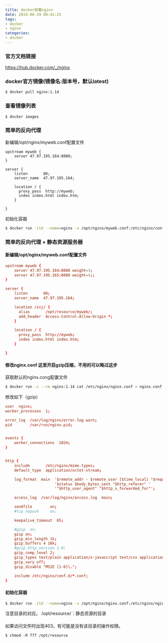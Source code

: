 ```yaml
---
title: docker部署nginx
date: 2019-06-29 09:41:25
tags: 
- docker
- nginx
categories: 
- docker
---
```


### 官方文档链接
<https://hub.docker.com/_/nginx>

### docker官方镜像(镜像名:版本号，默认latest)
```bash
$ docker pull nginx:1.14
```

### 查看镜像列表
```bash
$ docker images
```

### 简单的反向代理
新编辑/opt/nginx/myweb.conf配置文件
```
upstream myweb {
    server 47.97.195.164:8080;
}

server {
    listen       80;
    server_name  47.97.195.164;

    location / {
      proxy_pass  http://myweb;
      index index.html index.htm;
    }

}
```
初始化容器
```bash
$ docker run -itd --name=nginx -v /opt/nginx/myweb.conf:/etc/nginx/conf.d/myweb.conf -p 80:80 --privileged=true nginx:1.14
```


### 简单的反向代理 + 静态资源服务器
#### 新编辑/opt/nginx/myweb.conf配置文件
```conf
upstream myweb {
    server 47.97.195.164:8080 weight=3;
    server 47.97.195.165:8080 weight=4;;
}

server {
    listen       80;
    server_name  47.97.195.164;

    location /zxj/ {
      alias       /opt/resource/myweb/;
      add_header  Access-Control-Allow-Origin *;
    }

    location / {
      proxy_pass  http://myweb;
      index index.html index.htm;
    }

}
```
#### 修改nginx.conf 这里开启gzip压缩，不用的可以略过这步
获取默认的nginx.cong配置文件
```bash
$ docker run -i --rm nginx:1.14 cat /etc/nginx/nginx.conf > nginx.conf
```
修改如下（gzip）
```conf
user  nginx;
worker_processes  1;

error_log  /var/log/nginx/error.log warn;
pid        /var/run/nginx.pid;


events {
    worker_connections  1024;
}


http {
    include       /etc/nginx/mime.types;
    default_type  application/octet-stream;

    log_format  main  '$remote_addr - $remote_user [$time_local] "$request" '
                      '$status $body_bytes_sent "$http_referer" '
                      '"$http_user_agent" "$http_x_forwarded_for"';

    access_log  /var/log/nginx/access.log  main;

    sendfile        on;
    #tcp_nopush     on;

    keepalive_timeout  65;

    #gzip  on;
    gzip on;
    gzip_min_length 1k;
    gzip_buffers 4 16k;
    #gzip_http_version 1.0;
    gzip_comp_level 2;
    gzip_types text/plain application/x-javascript text/css application/xml text/javascript application/x-httpd-php image/jpeg image/gif image/png;
    gzip_vary off;
    gzip_disable "MSIE [1-6]\.";

    include /etc/nginx/conf.d/*.conf;
}
```
#### 初始化容器
```bash
$ docker run -itd --name=nginx -v /opt/nginx/nginx.conf:/etc/nginx/nginx.conf -v /opt/nginx/myweb.conf:/etc/nginx/conf.d/myweb.conf -v /opt/resource/:/opt/resource -p 80:80 --privileged=true nginx:1.14
```
注意目录的对应。
/opt/resource/：静态资源的目录

####
如果访问文件时出现403，有可能是没有该目录的操作权限。
```
$ chmod -R 777 /opt/resource
```
